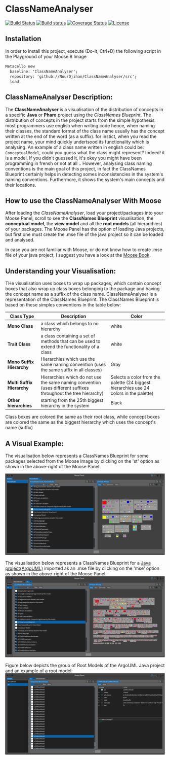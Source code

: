# ClassNameAnalyser

[![Build Status](https://travis-ci.org/NourDjihan/ClassNameAnalyser.svg?branch=master)](https://travis-ci.org/NourDjihan/ClassNameAnalyser)
[![Build status](https://ci.appveyor.com/api/projects/status/fduj9iv10jpvip6v?svg=true)](https://ci.appveyor.com/project/NourDjihan/classnameanalyser)
[![Coverage Status](https://coveralls.io/repos/github/NourDjihan/ClassNameAnalyser/badge.svg?branch=master)](https://coveralls.io/github/NourDjihan/ClassNameAnalyser?branch=master)
[![License](https://img.shields.io/badge/license-MIT-blue.svg)](https://raw.githubusercontent.com/NourDjihan/ClassNameAnalyser/master/LICENSE)

## Installation

In order to install this project, execute (Do-it, Ctrl+D) the following script in the Playground of your Moose 8 Image

```Smalltalk
Metacello new
  baseline: 'ClassNameAnalyser';
  repository: 'github://NourDjihan/ClassNameAnalyser/src';
  load.
```
## ClassNameAnalyser Description:
The **ClassNameAnalyser** is a visualisation of the distribution of concepts in a specific **Java** or **Pharo** project using the *ClassNames Blueprint*. The distribution of concepts in the project starts from the simple hypothesis: most programmers use english when writing code hence, when naming their classes, the standard format of the class name usually has the concept written at the end of the word (as a suffix). for instict, when you read the project name, your mind quickly undertsood its functionality which is analysing. An example of a class name written in english could be: `ConceptualModel`, could you guess what the class might represent? Indeed! it is a model. If you didn't guessed it, it's okey you might have been programming in frensh or not at all .. However, analysing class naming conventions is the main goal of this project, in fact the ClassNames Blueprint certainly helps in detecting somes inconsistencies in the system's naming conventions. Furthermore, it shows the system's main concepts and their locations.

## How to use the ClassNameAnalyser With Moose
After loading the *ClassNameAnalyser*, load your project/packages into your Moose Panel, scroll to see the **ClassNames Blueprint** visualisation, the **conceptual model**, the **view model** and all the **root models** (all hierarchies) of your packages. The Moose Panel has the option of loading Java projects, but first one must create the .mse file of the java project so it can be loaded and analysed.

In case you are not familiar with Moose, or do not know how to create .mse file of your java project, I suggest you have a look at the [Moose Book](http://www.themoosebook.org/book/).

## Understanding your Visualisation:
THe visualisation uses boxes to wrap up packages, which contain concept boxes that also wrap up class boxes belonging to the package and having the concept name as a suffix of the class name.
ClassNameAnalyser is a representation of the ClassNames Blueprint. The ClassNames Blueprint is based on these simples conventions in the table below:

Class Type | Description | Color
--- | --- | --- |
**Mono Class** | a class which belongs to no hierarchy | white
**Trait Class** | a class containing a set of methods that can be used to extend the functionality of a class | white
**Mono Suffix Hierarchy** | Hierarchies which use the same naming convention (uses the same suffix in all classes) | Gray
**Multi Suffix Hierarchy** | Hierarchies which do not use the same naming convention (uses different suffixes throughout the tree hierarchy) | Selects a color from the palette (24 biggest hierarchies use 24 colors in the palette)
**Other hierarchies** | starting from the 25th biggest hierarchy in the system | Black

Class boxes are colored the same as their root class, while concept boxes are colored the same as the biggest hierarchy which uses the concept's name (suffix)

## A Visual Example:
The visualisation below represents a ClassNames Blueprint for some packages selected from the Moose Image by clicking on the 'st' option as shown in the above-right of the Moose Panel:

![](Images/PharoPackages.png)


The visualisation below represents a ClassNames Blueprint for a [Java project(ArgoUML)](https://github.com/argouml-tigris-org) imported as an .mse file by clicking on the 'mse' option as shown in the above-right of the Moose Panel:
![](Images/JavaProject(ArgoUML).png)

Figure below depicts the grouo of Root Models of the ArgoUML Java project and an example of a root model:
![](Images/RootModels.png)





